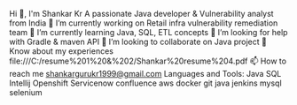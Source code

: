 Hi 👋, I'm Shankar Kr
A passionate Java developer & Vulnerability analyst from India
🔭 I’m currently working on Retail infra vulnerability remediation team
🌱 I’m currently learning Java, SQL, ETL concepts
🤝 I’m looking for help with Gradle & maven API
👯 I’m looking to collaborate on Java project
📄 Know about my experiences file:///C:/resume%201%20&%202/Shankar%20resume%204.pdf
📫 How to reach me shankargurukr1999@gmail.com
Languages and Tools:
Java
SQL
Intellij
Openshift
Servicenow
confluence
aws
docker
git
java
jenkins
mysql
selenium
